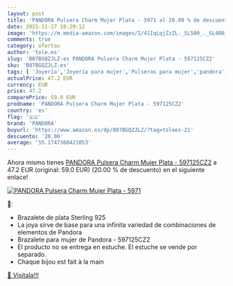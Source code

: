 ```yaml
---
layout: post
title: 'PANDORA Pulsera Charm Mujer Plata - 5971 al 20.00 % de descuento'
date: 2021-11-27 18:29:12
image: 'https://m.media-amazon.com/images/I/41IqLqjZzZL._SL500_._SL400_.jpg'
comments: true
category: ofertas
author: 'tole.es'
slug: 'B07BGQZJLZ-es PANDORA Pulsera Charm Mujer Plata - 597125CZ2'
sku: 'B07BGQZJLZ-es'
tags: [ 'Joyería','Joyería para mujer','Pulseras para mujer','pandora', ]
actualPrice: 47.2 EUR
currency: EUR
price: 47.2
comparePrice: 59.0 EUR
prodname: 'PANDORA Pulsera Charm Mujer Plata - 597125CZ2'
country: 'es'
flag: '🇪🇸'
brand: 'PANDORA'
buyurl: 'https://www.amazon.es/dp/B07BGQZJLZ/?tag=tolees-21'
descuento: '20.00'
average: '55.1747368421053'
---
```


Ahora mismo tienes [PANDORA Pulsera Charm Mujer Plata - 597125CZ2](https://www.amazon.es/dp/B07BGQZJLZ/?tag=tolees-21) a 47.2 EUR (original: 59.0 EUR) (20.00 %  de descuento) en el siguiente enlace!

[![PANDORA Pulsera Charm Mujer Plata - 5971](https://m.media-amazon.com/images/I/41IqLqjZzZL._SL500_._SL400_.jpg)](https://www.amazon.es/dp/B07BGQZJLZ/?tag=tolees-21)

🔎:

- Brazalete de plata Sterling 925
- La joya sirve de base para una infinita variedad de combinaciones de elementos de Pandora
- Brazalete para mujer de Pandora - 597125CZ2
- El producto no se entrega en estuche. El estuche se vende por separado.
- Chaque bijou est fait à la main

[🛒 Visítala!!!](https://www.amazon.es/dp/B07BGQZJLZ/?tag=tolees-21)
